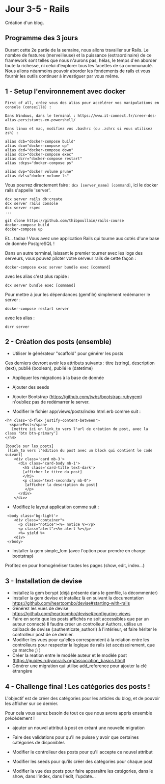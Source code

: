 Jour 3-5 - Rails
=========================

Création d'un blog.

Programme des 3 jours
---------------------

Durant cette 2e partie de la semaine, nous allons travailler sur
Rails. Le nombre de features (merveilleuse) et la puissance
(extraordinaire) de ce framework sont telles que nous n'aurons
pas, hélas, le temps d'en aborder toute la richesse, ni celui
d'explorer tous les facettes de sa communauté. Nous allons néanmoins
pouvoir aborder les fondements de rails et vous fournir les outils
continuer à investiguer par vous même.

1 - Setup l'environnement avec docker
----------------------------

    First of all, créez vous des alias pour accélérer vos manipulations en console (conseillé) :

    Dans Windows, dans le terminal : https://www.it-connect.fr/creer-des-alias-persistants-en-powershell/

    Dans linux et mac, modifiez vos .bashrc (ou .zshrc si vous utilisez zsh) :

    alias dcb="docker-compose build"
    alias dcu="docker-compose up"
    alias dcd="docker-compose down"
    alias dcx="docker-compose exec"
    alias dcrr="docker-compose restart"
    alias :dcps="docker-compose ps"

    alias dvp="docker volume prune"
    alias dvls="docker volume ls"

Vous pourrez directement faire : `dcx [server_name] [command]`, ici le docker rails s'appelle 'server'.

    dcx server rails db:create
    dcx server rails console
    dcx server rspec
    ...

    git clone https://github.com/thibpoullain/rails-course
    docker-compose build
    docker-compose up

Et... tadaa ! Vous avez une application Rails qui tourne aux cotés d'une base de donnée PostgreSQL !

Dans un autre terminal, laissant le premier tourner avec les logs des serveurs, vous pouvez piloter votre serveur rails de cette façon :

    docker-compose exec server bundle exec [command]

avec les alias c'est plus rapide :

    dcx server bundle exec [command]

Pour mettre à jour les dépendances (gemfile) simplement redémarrer le server :

    docker-compose restart server

avec les alias :

    dcrr server


2 - Création des posts (ensemble)
----------------------------

- Utiliser le générateur "scaffold" pour générer les posts

Ces derniers devront avoir les attributs suivants : titre (string), description (text), publié (boolean),  publié le (datetime)

- Appliquer les migrations à la base de donnée

- Ajouter des seeds

- Ajouter Bootstrap (https://github.com/twbs/bootstrap-rubygem) n'oubliez pas de redémarrer le server.

- Modifier le fichier app/views/posts/index.html.erb comme suit :

```
<h4 class='d-flex justify-content-between'>
  <span>Post</span>
   [mettre ici un link_to vers l'url de création de post, avec la class 'btn btn-primary']
</h4>

[boucle sur les posts]
 [link_to vers l'édition du post avec un block qui contient le code suivant]
    <div class='card mb-3'>
      <div class='card-body mb-1'>
        <h5 class='card-title text-dark'>
        [afficher le titre du post]
        </h5>
        <p class='text-secondary mb-0'>
         [afficher la description du post]
         </p>
      </div>
    </div>
```

- Modifiez le layout application comme suit :

```
 <body class='bg-light'>
    <div class="container">
      <p class="notice"><%= notice %></p>
      <p class="alert"><%= alert %></p>
      <%= yield %>
    <div>
 </body>
```

- Installer la gem simple_fom (avec l'option pour prendre en charge bootstrap)

Profitez en pour homogénéiser toutes les pages (show, edit, index...)


3 - Installation de devise
----------------------------

- Installez la gem bcrypt (déjà présente dans le gemfile, la décommenter)
- Installer la gem devise et installez là en suivant la documentation
    https://github.com/heartcombo/devise#starting-with-rails
- Générez les vues de devise
    https://github.com/heartcombo/devise#configuring-views
- Faire en sorte que les posts affichés ne soit accessibles que par un auteur connecté
Il faudra créer un controlleur Authors, utilise un callback de devise (:authenticate_author!) à l'intérieur, et faire hériter le controlleur post de ce dernier.
- Modifier les vues pour qu'elles correspondent à la relation entre les controlleurs pour respecter la logique de rails (et accéssoirement, que ça marche ;) )
- Créer la reation entre le modèle auteur et le modèle post (https://guides.rubyonrails.org/association_basics.html)
- Générer une migration qui utilise add_reference pour ajouter la clé étrangère

4 - Challenge final ! Les catégories des posts !
------------------------------

L'objectif est de créer des catégories pour les articles du blog, et de pouvoir les afficher sur ce dernier.

Pour cela vous aurez besoin de tout ce que nous avons appris ensemble précédement !

- ajouter un nouvel attribut à post en créant une nouvelle migration

- Faire des validations pour qu'il ne puisse y avoir que certaines catégories de disponibles

- Modifier le controlleur des posts pour qu'il accepte ce nouvel attribut

- Modifier les seeds pour qu'ils créer des catégories pour chaque post

- Modifier la vue des posts pour faire apparaitre les catégories, dans le show, dans l'index, dans l'édit, l'update...

